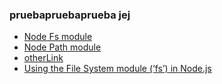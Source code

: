 
### pruebapruebaprueba jej

* [Node Fs module](http://bit.ly/42PEvGE)
* [Node Path module](https://bit.ly/3Kgry1C)
* [otherLink](https://google.com)
* [Using the File System module (‘fs’) in Node.js](http://bit.ly/3Zygdyn)
